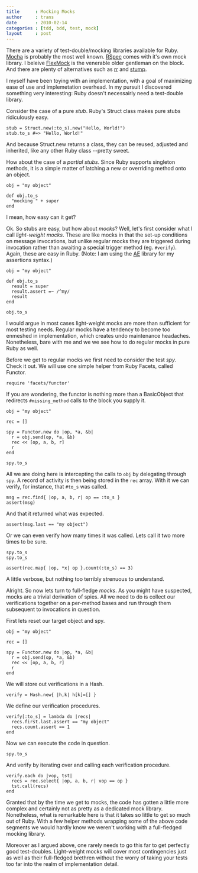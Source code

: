 ```yaml
---
title      : Mocking Mocks
author     : trans
date       : 2010-02-14
categories : [tdd, bdd, test, mock]
layout     : post
---
```


There are a variety of test-double/mocking libraries available for Ruby.
[Mocha](http://mocha.rubyforge.org/) is probably the most well known.
[RSpec](http://rspec.info/) comes with it's own mock library. I beleive
[FlexMock](http://flexmock.rubyforge.org/) is the venerable older gentleman
on the block. And there are plenty of alternatives such as
[rr](http://rubyforge.org/projects/double-ruby) and [stump](http://github.com/jm/stump).

I myself have been toying with an implementation, with a goal of maximizing ease
of use and implemetation overhead. In my pursuit I discovered something very
interesting: Ruby doesn't necessairly need a test-double library.

Consider the case of a pure *stub*. Ruby's Struct class makes pure stubs 
ridiculously easy.

    stub = Struct.new(:to_s).new("Hello, World!")
    stub.to_s #=> "Hello, World!"

And because Struct.new returns a class, they can be reused, adjusted and 
inherited, like any other Ruby class --pretty sweet.

How about the case of a *partial stubs*. Since Ruby supports singleton methods,
it is a simple matter of latching a new or overriding method onto an object.

    obj = "my object"

    def obj.to_s
      "mocking " + super
    end

I mean, how easy can it get? 

Ok. So stubs are easy, but how about *mocks*? Well, let's first consider what I
call *light-weight mocks*. These are like mocks in that the set-up conditions
on message invocations, but unlike regular mocks they are triggered during
invocation rather than awaiting a special trigger method (eg. `#verify`). Again,
these are easy in Ruby. (Note: I am using the [AE](http://proutils.github.com/ae)
library for my assertions syntax.)

    obj = "my object"

    def obj.to_s
      result = super
      result.assert =~ /^my/
      result
    end

    obj.to_s

I would argue in most cases light-weight mocks are more than sufficient for most
testing needs. Regular mocks have a tendency to become too enmeshed in implementation,
which creates undo maintenance headaches. Nonetheless, bare with me and we 
we see how to do regular mocks in pure Ruby as well.

Before we get to regular mocks we first need to consider the test *spy*. Check it out.
We will use one simple helper from Ruby Facets, called Functor.

    require 'facets/functor'

If you are wondering, the functor is nothing more than a BasicObject that redirects
`#missing_method` calls to the block you supply it.

    obj = "my object"

    rec = []

    spy = Functor.new do |op, *a, &b|
      r = obj.send(op, *a, &b)
      rec << [op, a, b, r]
      r
    end

    spy.to_s

All we are doing here is intercepting the calls to `obj` by delegating through `spy`.
A record of activity is then being stored in the `rec` array. With it we can
verify, for instance, that `#to_s` was called.

    msg = rec.find{ |op, a, b, r| op == :to_s }
    assert(msg)

And that it returned what was expected.

    assert(msg.last == "my object")

Or we can even verify how many times it was called. Lets call it two more times
to be sure.

    spy.to_s
    spy.to_s

    assert(rec.map{ |op, *x| op }.count(:to_s) == 3)

A little verbose, but nothing too terribly strenuous to understand.

Alright. So now lets turn to full-fledge *mocks*. As you might have
suspected, mocks are a trivial derivation of spies. All we need to do
is collect our verifications together on a per-method bases and run
through them subsequent to invocations in question.

First lets reset our target object and spy.

    obj = "my object"

    rec = []

    spy = Functor.new do |op, *a, &b|
      r = obj.send(op, *a, &b)
      rec << [op, a, b, r]
      r
    end

We will store out verifications in a Hash.

    verify = Hash.new{ |h,k| h[k]=[] }

We define our verification procedures.

    verify[:to_s] = lambda do |recs| 
      recs.first.last.assert == "my object"
      recs.count.assert == 1
    end

Now we can execute the code in question.

    spy.to_s

And verify by iterating over and calling each verification procedure.

    verify.each do |vop, tst|
      recs = rec.select{ |op, a, b, r| vop == op }
      tst.call(recs)
    end

Granted that by the time we get to mocks, the code has gotten a little
more complex and certainly not as pretty as a dedicated mock library.
Nonetheless, what is remarkable here is that it takes so little to get
so much out of Ruby. With a few helper methods wrapping some of the
above code segments we would hardly know we weren't working with
a full-fledged mocking library.

Moreover as I argued above, one rarely needs to go this far to get
perfectly good test-doubles. Light-weight mocks will cover most
contingencies just as well as their full-fledged brethren without
the worry of taking your tests too far into the realm of implementation
detail.

